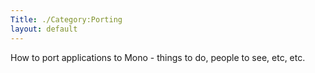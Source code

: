 ```yaml
---
Title: ./Category:Porting
layout: default
---
```


How to port applications to Mono - things to do, people to see, etc,
etc.
